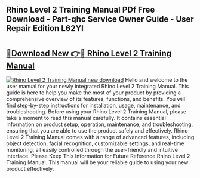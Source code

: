 ## Rhino Level 2 Training Manual PDf Free Download - Part-qhc Service Owner Guide - User Repair Edition L62YI

# <h2><a href="http://cf27665.oget.top/?id=Rhino+Level+2+Training+Manual">🔗Download New 👉🔴 Rhino Level 2 Training Manual</a></h2>

[![Rhino Level 2 Training Manual new download](https://i.imgur.com/5g1atiW.png)](http://cf27665.oget.top/?id=Rhino+Level+2+Training+Manual)
Hello and welcome to the user manual for your newly integrated Rhino Level 2 Training Manual. This guide is here to help you make the most of your product by providing a comprehensive overview of its features, functions, and benefits. You will find step-by-step instructions for installation, usage, maintenance, and troubleshooting. Before using your Rhino Level 2 Training Manual, please take a moment to read this manual carefully. It contains essential information on product setup, operation, maintenance, and troubleshooting, ensuring that you are able to use the product safely and effectively. Rhino Level 2 Training Manual comes with a range of advanced features, including object detection, facial recognition, customizable settings, and real-time monitoring, all easily controlled through the user-friendly and intuitive interface. Please Keep This Information for Future Reference Rhino Level 2 Training Manual. This manual will be your reliable guide to using your new product effectively.
